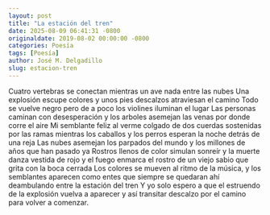 ```yaml
---
layout: post
title: "La estación del tren"
date: 2025-08-09 06:41:31 -0800
originaldate: 2019-08-02 00:00:00 -0800
categories: Poesía
tags: [Poesía]
author: José M. Delgadillo
slug: estacion-tren
---
```


Cuatro vertebras se conectan mientras un ave nada entre las nubes
Una explosión escupe colores y unos pies descalzos atraviesan el camino
Todo se vuelve negro pero de a poco los violines iluminan el lugar
Las personas caminan con desesperación y los arboles asemejan las venas por donde corre el aire
Mi semblante feliz al verme colgado de dos cuerdas sostenidas por las ramas mientras los caballos y los perros esperan la noche detrás de una reja
Las nubes asemejan los parpados del mundo y los millones de años que han pasado ya
Rostros llenos de color simulan sonreír y la muerte danza vestida de rojo y el fuego enmarca el rostro de un viejo sabio que grita con la boca cerrada
Los colores se mueven al ritmo de la música, y los semblantes aparecen como entes que siempre se quedaran ahí deambulando entre la estación del tren
Y yo solo espero a que el estruendo de la explosión vuelva a aparecer y así transitar descalzo por el camino para volver a comenzar.